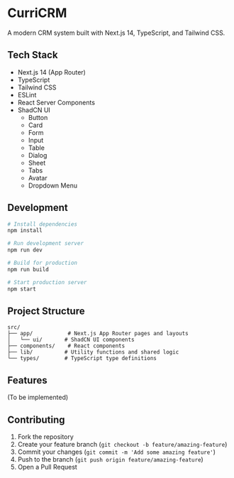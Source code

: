# CurriCRM

A modern CRM system built with Next.js 14, TypeScript, and Tailwind CSS.

## Tech Stack

- Next.js 14 (App Router)
- TypeScript
- Tailwind CSS
- ESLint
- React Server Components
- ShadCN UI
  - Button
  - Card
  - Form
  - Input
  - Table
  - Dialog
  - Sheet
  - Tabs
  - Avatar
  - Dropdown Menu

## Development

```bash
# Install dependencies
npm install

# Run development server
npm run dev

# Build for production
npm run build

# Start production server
npm start
```

## Project Structure

```
src/
├── app/           # Next.js App Router pages and layouts
│   └── ui/       # ShadCN UI components
├── components/    # React components
├── lib/          # Utility functions and shared logic
└── types/        # TypeScript type definitions
```

## Features

(To be implemented)

## Contributing

1. Fork the repository
2. Create your feature branch (`git checkout -b feature/amazing-feature`)
3. Commit your changes (`git commit -m 'Add some amazing feature'`)
4. Push to the branch (`git push origin feature/amazing-feature`)
5. Open a Pull Request
